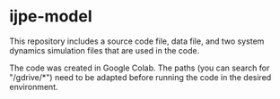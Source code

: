 # ijpe-model
This repository includes a source code file, data file, and two system dynamics simulation files that are used in the code. 

The code was created in Google Colab. The paths (you can search for "/gdrive/*") need to be adapted before running the code in the 
desired environment.
